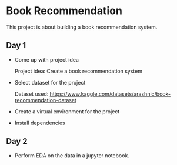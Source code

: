 # Book Recommendation
This project is about building a book recommendation system. 

## Day 1
- Come up with project idea

   Project idea: Create a book recommendation system

- Select dataset for the project

  Dataset used: https://www.kaggle.com/datasets/arashnic/book-recommendation-dataset

- Create a virtual environment for the project

- Install dependencies

## Day 2
- Perform EDA on the data in a jupyter notebook.


